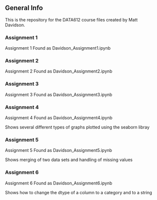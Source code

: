 ## General Info
This is the repository for the DATA612 course files created by Matt Davidson.

### Assignment 1
Assignment 1
Found as Davidson_Assignment1.ipynb

### Assignment 2
Assignment 2
Found as Davidson_Assignment2.ipynb

### Assignment 3
Assignment 3
Found as Davidson_Assignment3.ipynb

### Assignment 4
Assignment 4
Found as Davidson_Assignment4.ipynb

Shows several different types of graphs plotted using the seaborn libray

### Assignment 5
Assignment 5
Found as Davidson_Assignment5.ipynb

Shows merging of two data sets and handling of missing values

### Assignment 6
Assignment 6
Found as Davidson_Assignment6.ipynb

Shows how to change the dtype of a column to a category and to a string
